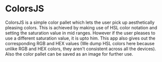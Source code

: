 ColorsJS
========

ColorsJS is a simple color pallet which lets the user pick up aesthetically pleasing colors. This is achieved by making use of HSL color notation and setting the saturation value in mid ranges. However if the user pleases to use a different saturation value, it is upto him. This app also gives out the corresponding RGB and HEX values (We dump HSL colors here because unlike RGB and HEX colors, they aren't consistent across all the devices). Also the color pallet can be saved as an image for further use.
